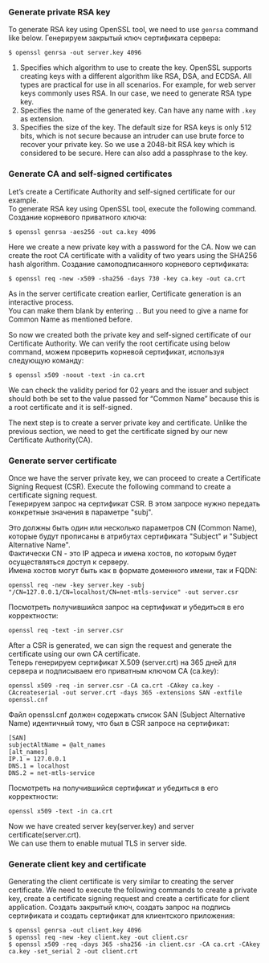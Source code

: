 ### Generate private RSA key

To generate RSA key using OpenSSL tool, we need to use `genrsa` command like below.
Генерируем закрытый ключ сертификата сервера:

```shell script
$ openssl genrsa -out server.key 4096
```

1. Specifies which algorithm to use to create the key. OpenSSL supports creating keys with a different algorithm like
 RSA, DSA, and ECDSA. All types are practical for use in all scenarios. For example, for web server keys commonly uses RSA. In our case, we need to generate RSA type key.
2. Specifies the name of the generated key. Can have any name with `.key` as extension.
3. Specifies the size of the key. The default size for RSA keys is only 512 bits, which is not secure because an
 intruder can use brute force to recover your private key. So we use a 2048-bit RSA key which is considered to be secure.
Here can also add a passphrase to the key.  


### Generate CA and self-signed certificates
Let’s create a Certificate Authority and self-signed certificate for our example.   
To generate RSA key using OpenSSL tool, execute the following command.  
Создание корневого приватного ключа:  

```shell script
$ openssl genrsa -aes256 -out ca.key 4096
```

Here we create a new private key with a password for the CA. Now we can create the root CA certificate with a validity of two years using the SHA256 hash algorithm.
Создание самоподписанного корневого сертификата:

```shell script
$ openssl req -new -x509 -sha256 -days 730 -key ca.key -out ca.crt
```

As in the server certificate creation earlier, Certificate generation is an interactive process.   
You can make them blank by entering `.`. But you need to give a name for Common Name as mentioned before.  

So now we created both the private key and self-signed certificate of our Certificate Authority. We can verify the root certificate using below command,
можем проверить корневой сертификат, используя следующую команду:

```shell script
$ openssl x509 -noout -text -in ca.crt
```

We can check the validity period for 02 years and the issuer and subject should both be set to the value passed for “Common Name” because this is a root certificate and it is self-signed.

The next step is to create a server private key and certificate. Unlike the previous section, we need to get the certificate signed by our new Certificate Authority(CA). 


### Generate server certificate
Once we have the server private key, we can proceed to create a Certificate Signing Request (CSR).
Execute the following command to create a certificate signing request.  
Генерируем запрос на сертификат CSR. В этом запросе нужно передать конкретные значения в параметре "subj".  
   
Это должны быть один или несколько параметров CN (Common Name), которые будут прописаны в атрибутах сертификата "Subject" и "Subject Alternative Name".      
Фактически CN - это IP адреса и имена хостов, по которым будет осуществляться доступ к серверу.     
Имена хостов могут быть как в формате доменного имени, так и FQDN:        
   
```shell script
openssl req -new -key server.key -subj "/CN=127.0.0.1/CN=localhost/CN=net-mtls-service" -out server.csr
```

Посмотреть получившийся запрос на сертификат и убедиться в его корректности:  

```shell script
openssl req -text -in server.csr
```

After a CSR is generated, we can sign the request and generate the certificate using our own CA certificate.   
Теперь генерируем сертификат X.509 (server.crt) на 365 дней для сервера и подписываем его приватным ключом CA (ca.key): 

```shell script
openssl x509 -req -in server.csr -CA ca.crt -CAkey ca.key -CAcreateserial -out server.crt -days 365 -extensions SAN -extfile openssl.cnf
```

Файл openssl.cnf должен содержать список SAN (Subject Alternative Name) идентичный тому, что был в CSR запросе на сертификат:  

```shell script
[SAN]
subjectAltName = @alt_names
[alt_names]
IP.1 = 127.0.0.1
DNS.1 = localhost
DNS.2 = net-mtls-service
```

Посмотреть на получившийся сертификат и убедиться в его корректности:  

```shell script
openssl x509 -text -in ca.crt
```

Now we have created server key(server.key) and server certificate(server.crt).   
We can use them to enable mutual TLS in server side.  


### Generate client key and certificate
Generating the client certificate is very similar to creating the server certificate. We need to execute the following commands to create a private key, create a certificate signing request and create a certificate for client application.
Создать закрытый ключ, создать запрос на подпись сертификата и создать сертификат для клиентского приложения:  
  
```shell script
$ openssl genrsa -out client.key 4096
$ openssl req -new -key client.key -out client.csr
$ openssl x509 -req -days 365 -sha256 -in client.csr -CA ca.crt -CAkey ca.key -set_serial 2 -out client.crt
```  
